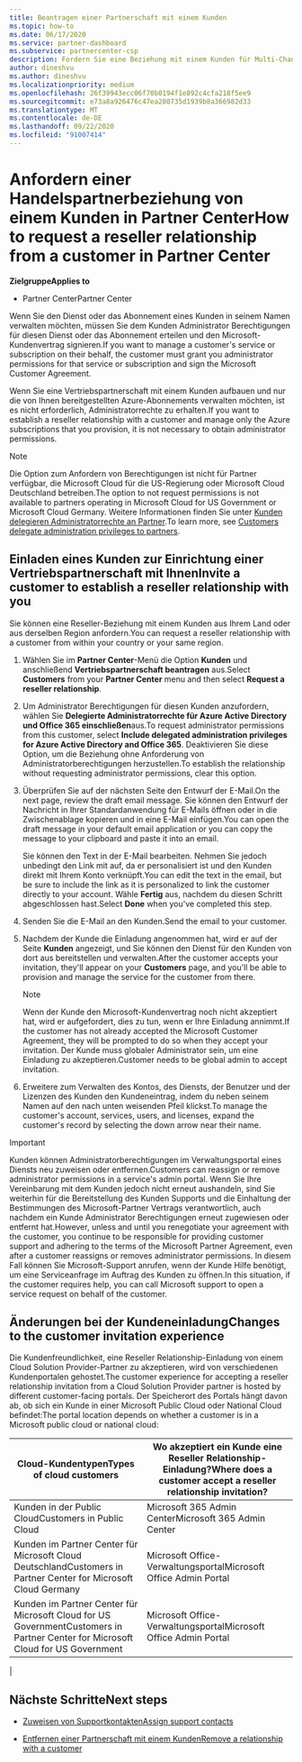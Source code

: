 ```yaml
---
title: Beantragen einer Partnerschaft mit einem Kunden
ms.topic: how-to
ms.date: 06/17/2020
ms.service: partner-dashboard
ms.subservice: partnercenter-csp
description: Fordern Sie eine Beziehung mit einem Kunden für Multi-Channel-Szenarien mit mehreren Partnern an, oder wenn Ihre delegierten Administratorrechte für einen Kunden wieder hergestellt werden müssen.
author: dineshvu
ms.author: dineshvu
ms.localizationpriority: medium
ms.openlocfilehash: 26f39943ecc06f70b0194f1e892c4cfa218f5ee9
ms.sourcegitcommit: e73a8a926476c47ea280735d1939b8a366982d33
ms.translationtype: MT
ms.contentlocale: de-DE
ms.lasthandoff: 09/22/2020
ms.locfileid: "91007414"
---
```

# <a name="how-to-request-a-reseller-relationship-from-a-customer-in-partner-center"></a><span data-ttu-id="2e1e4-103">Anfordern einer Handelspartnerbeziehung von einem Kunden in Partner Center</span><span class="sxs-lookup"><span data-stu-id="2e1e4-103">How to request a reseller relationship from a customer in Partner Center</span></span>

<span data-ttu-id="2e1e4-104">**Zielgruppe**</span><span class="sxs-lookup"><span data-stu-id="2e1e4-104">**Applies to**</span></span>

- <span data-ttu-id="2e1e4-105">Partner Center</span><span class="sxs-lookup"><span data-stu-id="2e1e4-105">Partner Center</span></span>

<span data-ttu-id="2e1e4-106">Wenn Sie den Dienst oder das Abonnement eines Kunden in seinem Namen verwalten möchten, müssen Sie dem Kunden Administrator Berechtigungen für diesen Dienst oder das Abonnement erteilen und den Microsoft-Kundenvertrag signieren.</span><span class="sxs-lookup"><span data-stu-id="2e1e4-106">If you want to manage a customer's service or subscription on their behalf, the customer must grant you administrator permissions for that service or subscription and sign the Microsoft Customer Agreement.</span></span>

<span data-ttu-id="2e1e4-107">Wenn Sie eine Vertriebspartnerschaft mit einem Kunden aufbauen und nur die von Ihnen bereitgestellten Azure-Abonnements verwalten möchten, ist es nicht erforderlich, Administratorrechte zu erhalten.</span><span class="sxs-lookup"><span data-stu-id="2e1e4-107">If you want to establish a reseller relationship with a customer and manage only the Azure subscriptions that you provision, it is not necessary to obtain administrator permissions.</span></span>

>[!NOTE] 
><span data-ttu-id="2e1e4-108">Die Option zum Anfordern von Berechtigungen ist nicht für Partner verfügbar, die Microsoft Cloud für die US-Regierung oder Microsoft Cloud Deutschland betreiben.</span><span class="sxs-lookup"><span data-stu-id="2e1e4-108">The option to not request permissions is not available to partners operating in Microsoft Cloud for US Government or Microsoft Cloud Germany.</span></span> <span data-ttu-id="2e1e4-109">Weitere Informationen finden Sie unter [Kunden delegieren Administratorrechte an Partner](customers-revoke-admin-privileges.md).</span><span class="sxs-lookup"><span data-stu-id="2e1e4-109">To learn more, see [Customers delegate administration privileges to partners](customers-revoke-admin-privileges.md).</span></span>

## <a name="invite-a-customer-to-establish-a-reseller-relationship-with-you"></a><span data-ttu-id="2e1e4-110">Einladen eines Kunden zur Einrichtung einer Vertriebspartnerschaft mit Ihnen</span><span class="sxs-lookup"><span data-stu-id="2e1e4-110">Invite a customer to establish a reseller relationship with you</span></span>

<span data-ttu-id="2e1e4-111">Sie können eine Reseller-Beziehung mit einem Kunden aus Ihrem Land oder aus derselben Region anfordern.</span><span class="sxs-lookup"><span data-stu-id="2e1e4-111">You can request a reseller relationship with a customer from within your country or your same region.</span></span>

1. <span data-ttu-id="2e1e4-112">Wählen Sie im **Partner Center**-Menü die Option **Kunden** und anschließend **Vertriebspartnerschaft beantragen** aus.</span><span class="sxs-lookup"><span data-stu-id="2e1e4-112">Select **Customers** from your **Partner Center** menu and then select **Request a reseller relationship**.</span></span>

2. <span data-ttu-id="2e1e4-113">Um Administrator Berechtigungen für diesen Kunden anzufordern, wählen Sie **Delegierte Administratorrechte für Azure Active Directory und Office 365 einschließen**aus.</span><span class="sxs-lookup"><span data-stu-id="2e1e4-113">To request administrator permissions from this customer, select **Include delegated administration privileges for Azure Active Directory and Office 365**.</span></span> <span data-ttu-id="2e1e4-114">Deaktivieren Sie diese Option, um die Beziehung ohne Anforderung von Administratorberechtigungen herzustellen.</span><span class="sxs-lookup"><span data-stu-id="2e1e4-114">To establish the relationship without requesting administrator permissions, clear this option.</span></span>

3. <span data-ttu-id="2e1e4-115">Überprüfen Sie auf der nächsten Seite den Entwurf der E-Mail.</span><span class="sxs-lookup"><span data-stu-id="2e1e4-115">On the next page, review the draft email message.</span></span> <span data-ttu-id="2e1e4-116">Sie können den Entwurf der Nachricht in Ihrer Standardanwendung für E-Mails öffnen oder in die Zwischenablage kopieren und in eine E-Mail einfügen.</span><span class="sxs-lookup"><span data-stu-id="2e1e4-116">You can open the draft message in your default email application or you can copy the message to your clipboard and paste it into an email.</span></span>

   <span data-ttu-id="2e1e4-117">Sie können den Text in der E-Mail bearbeiten. Nehmen Sie jedoch unbedingt den Link mit auf, da er personalisiert ist und den Kunden direkt mit Ihrem Konto verknüpft.</span><span class="sxs-lookup"><span data-stu-id="2e1e4-117">You can edit the text in the email, but be sure to include the link as it is personalized to link the customer directly to your account.</span></span> <span data-ttu-id="2e1e4-118">Wähle **Fertig** aus, nachdem du diesen Schritt abgeschlossen hast.</span><span class="sxs-lookup"><span data-stu-id="2e1e4-118">Select **Done** when you've completed this step.</span></span>

4. <span data-ttu-id="2e1e4-119">Senden Sie die E-Mail an den Kunden.</span><span class="sxs-lookup"><span data-stu-id="2e1e4-119">Send the email to your customer.</span></span>

5. <span data-ttu-id="2e1e4-120">Nachdem der Kunde die Einladung angenommen hat, wird er auf der Seite **Kunden** angezeigt, und Sie können den Dienst für den Kunden von dort aus bereitstellen und verwalten.</span><span class="sxs-lookup"><span data-stu-id="2e1e4-120">After the customer accepts your invitation, they'll appear on your **Customers** page, and you'll be able to provision and manage the service for the customer from there.</span></span>

   > [!NOTE]
   > <span data-ttu-id="2e1e4-121">Wenn der Kunde den Microsoft-Kundenvertrag noch nicht akzeptiert hat, wird er aufgefordert, dies zu tun, wenn er Ihre Einladung annimmt.</span><span class="sxs-lookup"><span data-stu-id="2e1e4-121">If the customer has not already accepted the Microsoft Customer Agreement, they will be prompted to do so when they accept your invitation.</span></span> <span data-ttu-id="2e1e4-122">Der Kunde muss globaler Administrator sein, um eine Einladung zu akzeptieren.</span><span class="sxs-lookup"><span data-stu-id="2e1e4-122">Customer needs to be global admin to accept invitation.</span></span>

6. <span data-ttu-id="2e1e4-123">Erweitere zum Verwalten des Kontos, des Diensts, der Benutzer und der Lizenzen des Kunden den Kundeneintrag, indem du neben seinem Namen auf den nach unten weisenden Pfeil klickst.</span><span class="sxs-lookup"><span data-stu-id="2e1e4-123">To manage the customer's account, services, users, and licenses, expand the customer's record by selecting the down arrow near their name.</span></span>

> [!IMPORTANT]  
> <span data-ttu-id="2e1e4-124">Kunden können Administratorberechtigungen im Verwaltungsportal eines Diensts neu zuweisen oder entfernen.</span><span class="sxs-lookup"><span data-stu-id="2e1e4-124">Customers can reassign or remove administrator permissions in a service's admin portal.</span></span> <span data-ttu-id="2e1e4-125">Wenn Sie Ihre Vereinbarung mit dem Kunden jedoch nicht erneut aushandeln, sind Sie weiterhin für die Bereitstellung des Kunden Supports und die Einhaltung der Bestimmungen des Microsoft-Partner Vertrags verantwortlich, auch nachdem ein Kunde Administrator Berechtigungen erneut zugewiesen oder entfernt hat.</span><span class="sxs-lookup"><span data-stu-id="2e1e4-125">However, unless and until you renegotiate your agreement with the customer, you continue to be responsible for providing customer support and adhering to the terms of the Microsoft Partner Agreement, even after a customer reassigns or removes administrator permissions.</span></span> <span data-ttu-id="2e1e4-126">In diesem Fall können Sie Microsoft-Support anrufen, wenn der Kunde Hilfe benötigt, um eine Serviceanfrage im Auftrag des Kunden zu öffnen.</span><span class="sxs-lookup"><span data-stu-id="2e1e4-126">In this situation, if the customer requires help, you can call Microsoft support to open a service request on behalf of the customer.</span></span>

## <a name="changes-to-the-customer-invitation-experience"></a><span data-ttu-id="2e1e4-127">Änderungen bei der Kundeneinladung</span><span class="sxs-lookup"><span data-stu-id="2e1e4-127">Changes to the customer invitation experience</span></span>

<span data-ttu-id="2e1e4-128">Die Kundenfreundlichkeit, eine Reseller Relationship-Einladung von einem Cloud Solution Provider-Partner zu akzeptieren, wird von verschiedenen Kundenportalen gehostet.</span><span class="sxs-lookup"><span data-stu-id="2e1e4-128">The customer experience for accepting a reseller relationship invitation from a Cloud Solution Provider partner is hosted by different customer-facing portals.</span></span> <span data-ttu-id="2e1e4-129">Der Speicherort des Portals hängt davon ab, ob sich ein Kunde in einer Microsoft Public Cloud oder National Cloud befindet:</span><span class="sxs-lookup"><span data-stu-id="2e1e4-129">The portal location depends on whether a customer is in a Microsoft public cloud or national cloud:</span></span>

|<span data-ttu-id="2e1e4-130">Cloud-Kundentypen</span><span class="sxs-lookup"><span data-stu-id="2e1e4-130">Types of cloud customers</span></span>  | <span data-ttu-id="2e1e4-131">Wo akzeptiert ein Kunde eine Reseller Relationship-Einladung?</span><span class="sxs-lookup"><span data-stu-id="2e1e4-131">Where does a customer accept a reseller relationship invitation?</span></span> |
|---------|---------
| <span data-ttu-id="2e1e4-132">Kunden in der Public Cloud</span><span class="sxs-lookup"><span data-stu-id="2e1e4-132">Customers in Public Cloud</span></span> | <span data-ttu-id="2e1e4-133">Microsoft 365 Admin Center</span><span class="sxs-lookup"><span data-stu-id="2e1e4-133">Microsoft 365 Admin Center</span></span> |
| <span data-ttu-id="2e1e4-134">Kunden im Partner Center für Microsoft Cloud Deutschland</span><span class="sxs-lookup"><span data-stu-id="2e1e4-134">Customers in Partner Center for Microsoft Cloud Germany</span></span> | <span data-ttu-id="2e1e4-135">Microsoft Office-Verwaltungsportal</span><span class="sxs-lookup"><span data-stu-id="2e1e4-135">Microsoft Office Admin Portal</span></span> |
| <span data-ttu-id="2e1e4-136">Kunden im Partner Center für Microsoft Cloud for US Government</span><span class="sxs-lookup"><span data-stu-id="2e1e4-136">Customers in Partner Center for Microsoft Cloud for US Government</span></span> | <span data-ttu-id="2e1e4-137">Microsoft Office-Verwaltungsportal</span><span class="sxs-lookup"><span data-stu-id="2e1e4-137">Microsoft Office Admin Portal</span></span> |
|

## <a name="next-steps"></a><span data-ttu-id="2e1e4-138">Nächste Schritte</span><span class="sxs-lookup"><span data-stu-id="2e1e4-138">Next steps</span></span>

- [<span data-ttu-id="2e1e4-139">Zuweisen von Supportkontakten</span><span class="sxs-lookup"><span data-stu-id="2e1e4-139">Assign support contacts</span></span>](assign-support-contacts.md)

- [<span data-ttu-id="2e1e4-140">Entfernen einer Partnerschaft mit einem Kunden</span><span class="sxs-lookup"><span data-stu-id="2e1e4-140">Remove a relationship with a customer</span></span>](remove-a-relationship.md)

